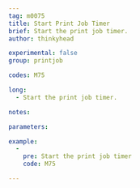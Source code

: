 ```yaml
---
tag: m0075
title: Start Print Job Timer
brief: Start the print job timer.
author: thinkyhead

experimental: false
group: printjob

codes: M75

long:
  - Start the print job timer.

notes:

parameters:

example:
  -
    pre: Start the print job timer
    code: M75

---
```


